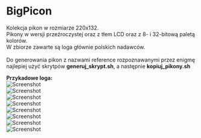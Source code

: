 BigPicon
====================

Kolekcja pikon w rozmiarze 220x132.<br />
Pikony w wersji przeźroczystej oraz z tłem LCD oraz z 8- i 32-bitową paletą kolorów.<br />
W zbiorze zawarte są loga głównie polskich nadawców.<br /><br />
Do generowania pikon z nazwami reference rozpoznawanymi przez enigmę najlepiej użyć skrytpów <strong>generuj_skrypt.sh</strong>, a następnie <strong>kopiuj_pikony.sh</strong>



<strong>Przykadowe loga:</strong><br />
![Screenshot](https://raw.github.com/herpoi/BigPicon-transparent/master/BigPicon-transparent-32bit/eurosporthd.png)<br />
![Screenshot](https://raw.github.com/herpoi/BigPicon-transparent/master/BigPicon-transparent-32bit/mgmhd.png)<br />
![Screenshot](https://raw.github.com/herpoi/BigPicon-transparent/master/BigPicon-transparent-32bit/minimini+hd.png)<br />
![Screenshot](https://raw.github.com/herpoi/BigPicon-transparent/master/BigPicon-transparent-32bit/polsatviasatnature.png)<br />
![Screenshot](https://raw.github.com/herpoi/BigPicon-transparent/master/BigPicon-LCD-32bit/eurosporthd.png)<br />
![Screenshot](https://raw.github.com/herpoi/BigPicon-transparent/master/BigPicon-LCD-32bit/mgmhd.png)<br />
![Screenshot](https://raw.github.com/herpoi/BigPicon-transparent/master/BigPicon-LCD-32bit/minimini+hd.png)<br />
![Screenshot](https://raw.github.com/herpoi/BigPicon-transparent/master/BigPicon-LCD-32bit/polsatviasatnature.png)<br />